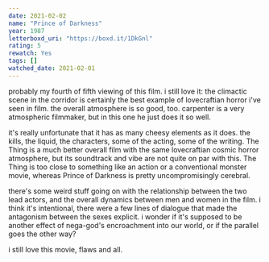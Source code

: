 ```yaml
---
date: 2021-02-02
name: "Prince of Darkness"
year: 1987
letterboxd_uri: "https://boxd.it/1DkGnl"
rating: 5
rewatch: Yes
tags: []
watched_date: 2021-02-01
---
```


probably my fourth of fifth viewing of this film. i still love it: the climactic scene in the corridor is certainly the best example of lovecraftian horror i've seen in film. the overall atmosphere is so good, too. carpenter is a very atmospheric filmmaker, but in this one he just does it so well.

it's really unfortunate that it has as many cheesy elements as it does. the kills, the liquid, the characters, some of the acting, some of the writing. The Thing is a much better overall film with the same lovecraftian cosmic horror atmosphere, but its soundtrack and vibe are not quite on par with this. The Thing is too close to something like an action or a conventional monster movie, whereas Prince of Darkness is pretty uncompromisingly cerebral.

there's some weird stuff going on with the relationship between the two lead actors, and the overall dynamics between men and women in the film. i think it's intentional, there were a few lines of dialogue that made the antagonism between the sexes explicit. i wonder if it's supposed to be another effect of nega-god's encroachment into our world, or if the parallel goes the other way?

i still love this movie, flaws and all.
